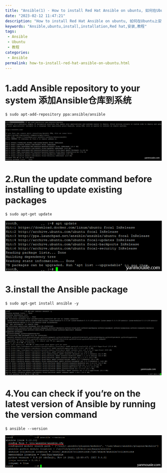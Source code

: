 ```yaml
---
title: "Ansible(1) - How to install Red Hat Ansible on ubuntu, 如何在Ubuntu上安装red hat ansible"
date: "2023-02-12 11:47:21"
description: "How to install Red Hat Ansible on ubuntu, 如何在Ubuntu上安装red hat ansible安装教程"
keywords: "Ansible,ubuntu,install,installation,Red hat,安装,教程"
tags: 
 - Ansible
 - Ubuntu
 - 教程
categories:
 - Ansible
permalink: how-to-install-red-hat-ansible-on-ubuntu.html
---
```


# 1.add Ansible repository to your system 添加Ansible仓库到系统

```
$ sudo apt-add-repository ppa:ansible/ansible
```

![Ansible1](https://raw.githubusercontent.com/mouxie/mouxie.github.com/images/Ansible-1-how-to-install-red-hat-ansible-on-ubuntu/Ansible1.png)

# 2.Run the update command before installing to update existing packages

```
$ sudo apt-get update
```
<!-- more -->

![Ansible2](https://raw.githubusercontent.com/mouxie/mouxie.github.com/images/Ansible-1-how-to-install-red-hat-ansible-on-ubuntu/Ansible2.png)

# 3.install the Ansible package
```
$ sudo apt-get install ansible -y
```
![Ansible3](https://raw.githubusercontent.com/mouxie/mouxie.github.com/images/Ansible-1-how-to-install-red-hat-ansible-on-ubuntu/Ansible3.png)

# 4.You can check if you’re on the latest version of Ansible by running the version command
```
$ ansible --version
```
![Ansible4](https://raw.githubusercontent.com/mouxie/mouxie.github.com/images/Ansible-1-how-to-install-red-hat-ansible-on-ubuntu/Ansible4.png)
